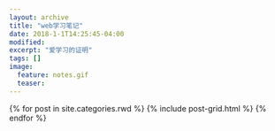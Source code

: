 ```yaml
---
layout: archive
title: "web学习笔记"
date: 2018-1-1T14:25:45-04:00
modified:
excerpt: "爱学习的证明"
tags: []
image: 
  feature: notes.gif
  teaser:
---
```



<div class="tiles">
{% for post in site.categories.rwd %}
  {% include post-grid.html %}
{% endfor %}
</div><!-- /.tiles 把所有categories 有 rwd 的列出来-->